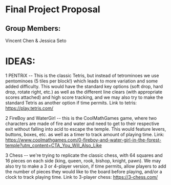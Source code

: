 # Final Project Proposal

## Group Members:

Vincent Chen & Jessica Seto
       
# IDEAS:

1 PENTRiX -- This is the classic Tetris, but instead of tetrominoes we use pentominoes (5 tiles per block!) which leads to more variation and some added difficulty. This would have the standard key options (soft drop, hard drop, rotate right, etc.) as well as the different line clears (with appropriate scores attached) and high score tracking, and we may also try to make the standard Tetris as another option if time permits. Link to tetris: https://play.tetris.com/

2 FireBoy and WaterGirl -- this is the CoolMathGames game, where two characters are made of fire and water and need to get to their respective exit without falling into acid to escape the temple. This would feature levers, buttons, boxes, etc. as well as a timer to track amount of playing time. Link: https://www.coolmathgames.com/0-fireboy-and-water-girl-in-the-forest-temple?utm_content=CTA_You_Will_Also_Like 

3 Chess -- we're trying to replicate the classic chess, with 64 squares and 16 pieces on each side (king, queen, rook, bishop, knight, pawn). We may also try to make a 3 or 4-player version, if time permits, allow players to add the number of pieces they would like to the board before playing, and/or a clock to track playing time. Link to 3-player chess: https://3-chess.com/ 
